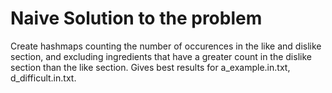# Naive Solution to the problem
Create hashmaps counting the number of occurences in the like and dislike section, and excluding ingredients that have a greater count in the dislike section than the like section.
Gives best results for a_example.in.txt, d_difficult.in.txt.
